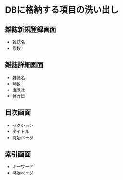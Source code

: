 # DBに格納する項目の洗い出し

## 雑誌新規登録画面
- 雑誌名
- 号数

## 雑誌詳細画面
- 雑誌名
- 号数
- 出版社
- 発行日

## 目次画面
- セクション
- タイトル
- 開始ページ

## 索引画面
- キーワード
- 開始ページ
